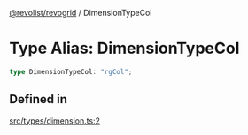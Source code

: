 [@revolist/revogrid](README.md) / DimensionTypeCol

# Type Alias: DimensionTypeCol

```ts
type DimensionTypeCol: "rgCol";
```

## Defined in

[src/types/dimension.ts:2](https://github.com/revolist/revogrid/blob/169fb7626f86c9813d59597eddde6f6dd50e49a6/src/types/dimension.ts#L2)
